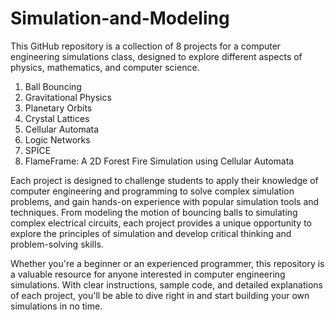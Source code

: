 # Simulation-and-Modeling
This GitHub repository is a collection of 8 projects for a computer engineering simulations class, designed to explore different aspects of physics, mathematics, and computer science. 
1. Ball Bouncing
2. Gravitational Physics
3. Planetary Orbits
4. Crystal Lattices
5. Cellular Automata
6. Logic Networks
7. SPICE
8. FlameFrame: A 2D Forest Fire Simulation using Cellular Automata

Each project is designed to challenge students to apply their knowledge of computer engineering and programming to solve complex simulation problems, and gain hands-on experience with popular simulation tools and techniques. From modeling the motion of bouncing balls to simulating complex electrical circuits, each project provides a unique opportunity to explore the principles of simulation and develop critical thinking and problem-solving skills.

Whether you're a beginner or an experienced programmer, this repository is a valuable resource for anyone interested in computer engineering simulations. With clear instructions, sample code, and detailed explanations of each project, you'll be able to dive right in and start building your own simulations in no time.
